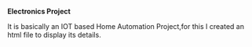 **Electronics Project**

It is basically an IOT based Home Automation Project,for this I created an html file to display its details.